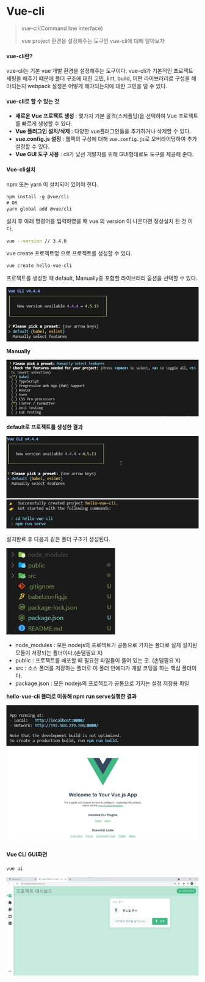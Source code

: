 # Vue-cli

> vue-cli(Command line interface)
>
> vue project 환경을 설정해주는 도구인 vue-cli에 대해 알아보자

#### vue-cli란?

vue-cli는 기본 vue 개발 환경을 설정해주는 도구이다. vue-cli가 기본적인 프로젝트 세팅을 해주기 떄문에 폴더 구조에 대한 고민, lint, build, 어떤 라이브러리로 구성을 해야되는지 webpack 설정은 어떻게 해야되는지에 대한 고민을 덜 수 있다.

#### vue-cli로 할 수 있는 것

- **새로운 Vue 프로젝트 생성** : 몇가지 기본 골격(스케폴딩)을 선택하여 Vue 프로젝트를 빠르게 생성할 수 있다.
- **Vue 플러그인 설치/삭제** : 다양한 vue플러그인들을 추가하거나 삭제할 수 있다.
- **vue.config.js 설정** : 웹팩의 구성에 대해 `vue.config.js`로 오버라이딩하여 추가 설정할 수 있다.
- **Vue GUI 도구 사용** : cli가 낯선 개발자를 위해 GUI형태로도 도구를 제공해 준다.

####  Vue-cli설치

npm 또는 yarn 이 설치되어 있어야 한다.

```shell
npm install -g @vue/cli
# OR
yarn global add @vue/cli
```

설치 후 아래 명령어를 입력하였을 때 vue 의 version 이 나온다면 정상설치 된 것 이다.

```sh
vue --version // 3.4.0
```

vue create 프로젝트명 으로 프로젝트를 생성할 수 있다.

```sh
vue create hello-vue-cli
```

프로젝트를 생성할 때 default, Manually중 포함할 라이브러리 옵션을 선택할 수 있다.

<img src="../../../2.Pictures/vue-cli-setting1.jpg">

**Manually**

<img src="../../../2.Pictures/vue-cli-setting2.jpg">

**default로 프로젝트를 생성한 결과**

<img src="../../../2.Pictures/vue-create-project.gif">

<img src="../../../2.Pictures/vue-create-project.jpg">

설치완료 후 다음과 같은 폴더 구조가 생성된다.

<img src="../../../2.Pictures/vue-cli-folder.jpg">

- node_modules : 모든 nodejs의 프로젝트가 공통으로 가지는 폴더로 실제 설치된 모듈이 저장되는 폴더이다.(손댈필요 X)
- public : 프로젝트를 배포할 때 필요한 파일들이 들어 있는 곳. (손댈필요 X)
- src : 소스 폴더를 저장하는 폴더로 이 폴더 안에다가 개발 코딩을 하는 핵심 폴더이다.
- package.json : 모든 nodejs의 프로젝트가 공통으로 가지는 설정 저장용 파일

**hello-vue-cli 폴더로 이동해 npm run serve실행한 결과**

<img src="../../../2.Pictures/npm_run_serve1.jpg">

<img src="../../../2.Pictures/npm_run_serve2.jpg">



#### Vue CLI GUI화면

```sh
vue ui
```

<img src="../../../2.Pictures/vue-cli_GUI.jpg">

